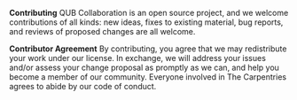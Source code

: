 **Contributing**
QUB Collaboration is an open source project, and we welcome contributions of all kinds: new ideas, fixes to existing material, bug reports, and reviews of proposed changes are all welcome.

**Contributor Agreement**
By contributing, you agree that we may redistribute your work under our license. In exchange, we will address your issues and/or assess your change proposal as promptly as we can, and help you become a member of our community. Everyone involved in The Carpentries agrees to abide by our code of conduct.
